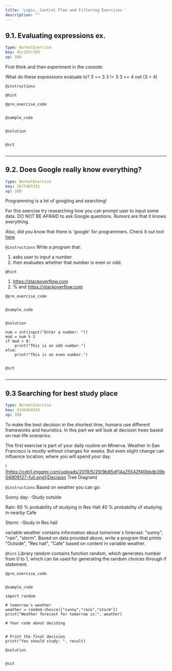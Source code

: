 ```yaml
---
title: 'Logic, Control Flow and Filtering Exercises '
description: ""
---
```


## 9.1. Evaluating expressions ex.

```yaml
type: NormalExercise
key: 45c18fcf69
xp: 100
```

First think and then experiment in the console: 

What do these expressions evaluate to?
3 == 3
3 != 3
3 >= 4
not (3 < 4)

`@instructions`


`@hint`


`@pre_exercise_code`
```{python}

```

`@sample_code`
```{python}

```

`@solution`
```{python}

```

`@sct`
```{python}

```

---

## 9.2. Does Google really know everything?

```yaml
type: NormalExercise
key: 267f407332
xp: 100
```

Programming is a lot of googling and searching! 

For this exercise try researching how you can prompt user to input some data. DO NOT BE AFRAID to ask Google questions. Rumors are that it knows everything. 

Also, did you know that there is 'google' for programmers. Check it out too! [here](https://stackoverflow.com )

`@instructions`
Write a program that: 
1) asks user to input a number
2) then evaluates whether that number is even or odd.

`@hint`
1) https://stackoverflow.com
2) % and https://stackoverflow.com

`@pre_exercise_code`
```{python}

```

`@sample_code`
```{python}

```

`@solution`
```{python}
num = int(input("Enter a number: "))
mod = num % 2
if mod > 0:
    print("This is an odd number.")
else:
    print("This is an even number.")
	
```

`@sct`
```{python}

```

---

## 9.3 Searching for best study place

```yaml
type: NormalExercise
key: d1d43b4324
xp: 100
```

To make the best decision in the shortest time, humans use different frameworks and heuristics. In this part we will look at decision trees based on real-life scenarios.

The first exercise is part of your daily routine on Minerva. Weather in San Francisco is mostly without changes for weeks. But even slight change can influence location, where you will spend your day.

![https://cdn1.imggmi.com/uploads/2019/5/29/9b85df14a25542f40bbdb39b04909127-full.png](Decision Tree Diagram)

`@instructions`
Based on weather you can go:

Sunny day:
-Study outside

Rain:
60 % probability of studying in Res Hall
40 % probability of studying in nearby Cafe

Storm:
-Study in Res hall


variable
weather contains information about tomorrow´s forecast: "sunny", "rain", "storm". Based on data provided above, write a program that prints "Outside", "Res hall", "Cafe" based on content in variable weather.

`@hint`
Library random contains function random, which generates number from 0 to 1, which can be used for generating the random choices through if statement.

`@pre_exercise_code`
```{python}

```

`@sample_code`
```{python}
import random

# tomorrow´s weather
weather = random.choice(["sunny","rain","storm"])
print("Weather forecast for tomorrow is:", weather)

# Your code about deciding


# Print the final decision
print("You should study: ", result)

```

`@solution`
```{python}

```

`@sct`
```{python}

```
